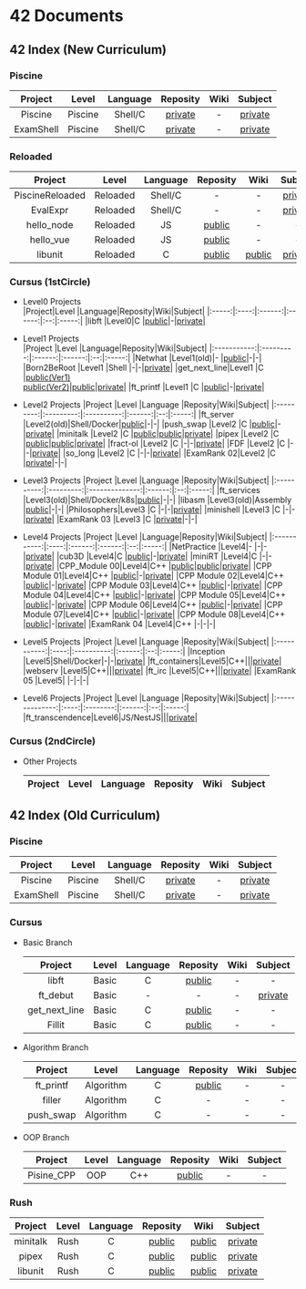 # 42 Documents


## 42 Index (New Curriculum)

### Piscine

|Project  |Level  |Language|Reposity|Wiki|Subject|
|:-------:|:-----:|:------:|:------:|:--:|:-----:|
|Piscine  |Piscine|Shell/C |[private](https://github.com/mznmk/Piscine)|-|[private](https://github.com/mznmk/42_Projects/tree/master/projects/Piscine/)|
|ExamShell|Piscine|Shell/C |[private](https://github.com/mznmk/ExamShell)|-|[private](https://github.com/mznmk/42_Projects/tree/master/projects/ExamShell/)|

### Reloaded

|Project        |Level   |Language|Reposity|Wiki|Subject|
|:-------------:|:------:|:------:|:------:|:--:|:-----:|
|PiscineReloaded|Reloaded|Shell/C |-|-|[private](https://github.com/mznmk/42_Projects/tree/master/projects/PiscineReloaded/)|
|EvalExpr       |Reloaded|Shell/C |-|-|[private](https://github.com/mznmk/42_Projects/tree/master/projects/EvalExpr/)|
|hello_node     |Reloaded|JS      |[public](https://github.com/mznmk/hello_node)|-|-|
|hello_vue      |Reloaded|JS      |[public](https://github.com/mznmk/hello_vue)|-|-|
|libunit        |Reloaded|C       |[public](https://github.com/mznmk/libunit)|[public](./documents/libunit/)|[private](https://github.com/mznmk/42_Projects/tree/master/projects/libunit)|

### Cursus (1stCircle)

- Level0 Projects  
	|Project|Level |Language|Reposity|Wiki|Subject|
	|:-----:|:----:|:------:|:------:|:--:|:-----:|
	|libft  |Level0|C       |[public](https://github.com/mznmk/libft)|-|[private](https://github.com/mznmk/42_Projects/tree/master/projects/libft/)|

- Level1 Projects  
	|Project      |Level      |Language|Reposity|Wiki|Subject|
	|:-----------:|:---------:|:------:|:------:|:--:|:-----:|
	|Netwhat      |Level1(old)|-       |[public](https://github.com/mznmk/netwhat)|-|-|
	|Born2BeRoot  |Level1     |Shell   |-|-|[private](https://github.com/mznmk/42_Projects/tree/master/projects/Born2beRoot/)|
	|get_next_line|Level1     |C       |[public(Ver1)](https://github.com/mznmk/get_next_line)<br>[public(Ver2)](https://github.com/mznmk/get_next_line_2)|[public](./documents/get_next_line)|[private](https://github.com/mznmk/42_Projects/tree/master/projects/get_next_line)|
	|ft_printf    |Level1     |C       |[public](https://github.com/mznmk/ft_printf)|-|[private](https://github.com/mznmk/42_Projects/tree/master/projects/ft_printf/)|

- Level2 Projects
	|Project    |Level      |Language    |Reposity|Wiki|Subject|
	|:---------:|:---------:|:----------:|:------:|:--:|:-----:|
	|ft_server  |Level2(old)|Shell/Docker|[public](https://github.com/mznmk/ft_server)|-|-|
	|push_swap  |Level2     |C           |[public](https://github.com/mznmk/push_swap)|-|[private](https://github.com/mznmk/42_Projects/tree/master/projects/push_swap/)|
	|minitalk   |Level2     |C           |[public](https://github.com/mznmk/minitalk)|[public](./documents/minitalk/)|[private](https://github.com/mznmk/42_Projects/tree/master/projects/minitalk)|
	|pipex      |Level2     |C      |[public](https://github.com/mznmk/pipex)|[public](./documents/pipex/)|[private](https://github.com/mznmk/42_Projects/tree/master/projects/pipex)|
	|fract-ol   |Level2     |C           |-|-|[private](https://github.com/mznmk/42_Projects/tree/master/projects/fract-ol/)|
	|FDF        |Level2     |C           |-|-|[private](https://github.com/mznmk/42_Projects/tree/master/projects/FdF/)|
	|so_long    |Level2     |C           |-|-|[private](https://github.com/mznmk/42_Projects/tree/master/projects/so_long/)|
	|ExamRank 02|Level2     |C           |[private](https://github.com/mznmk/exam02)|-|-|

- Level3 Projects
	|Project     |Level      |Language        |Reposity|Wiki|Subject|
	|:----------:|:---------:|:--------------:|:------:|:--:|:-----:|
	|ft_services |Level3(old)|Shell/Docker/k8s|[public](https://github.com/mznmk/ft_services)|-|-|
	|libasm      |Level3(old)|Assembly        |[public](https://github.com/mznmk/libasm)|-|-|
	|Philosophers|Level3     |C               |-|-|[private](https://github.com/mznmk/42_Projects/tree/master/projects/Philosophers/)|
	|minishell   |Level3     |C               |-|-|[private](https://github.com/mznmk/42_Projects/tree/master/projects/minishell/)|
	|ExamRank 03 |Level3     |C               |[private](https://github.com/mznmk/exam03)|-|-|
	  
- Level4 Projects
	|Project      |Level |Language|Reposity|Wiki|Subject|
	|:-----------:|:----:|:------:|:------:|:--:|:-----:|
	|NetPractice  |Level4|-       |-|-|[private](https://github.com/mznmk/42_Projects/tree/master/projects/NetPractice/)|
	|cub3D        |Level4|C       |[public](https://github.com/mznmk/cub3D)|-|[private](https://github.com/mznmk/42_Projects/tree/master/projects/cub3D/)|
	|miniRT       |Level4|C       |-|-|[private](https://github.com/mznmk/42_Projects/tree/master/projects/miniRT/)|
	|CPP_Module 00|Level4|C++     |[public](https://github.com/mznmk/CPP_Module_00)|[public](./documents/CPP_Module/CPP_Module_00/)|[private](https://github.com/mznmk/42_Projects/tree/master/projects/CPP_Module/CPP_Module_00/)|
	|CPP Module 01|Level4|C++     |[public](https://github.com/mznmk/CPP_Module_01)|-|[private](https://github.com/mznmk/42_Projects/tree/master/projects/CPP_Module/CPP_Module_01/)|
	|CPP Module 02|Level4|C++     |[public](https://github.com/mznmk/CPP_Module_02)|-|[private](https://github.com/mznmk/43_Projects/tree/master/projects/CPP_Module/CPP_Module_02/)|
	|CPP Module 03|Level4|C++     |[public](https://github.com/mznmk/CPP_Module_03)|-|[private](https://github.com/mznmk/42_Projects/tree/master/projects/CPP_Module/CPP_Module_03/)|
	|CPP Module 04|Level4|C++     |[public](https://github.com/mznmk/CPP_Module_04)|-|[private](https://github.com/mznmk/42_Projects/tree/master/projects/CPP_Module/CPP_Module_04/)|
	|CPP Module 05|Level4|C++     |[public](https://github.com/mznmk/CPP_Module_05)|-|[private](https://github.com/mznmk/42_Projects/tree/master/projects/CPP_Module/CPP_Module_05/)|
	|CPP Module 06|Level4|C++     |[public](https://github.com/mznmk/CPP_Module_06)|-|[private](https://github.com/mznmk/42_Projects/tree/master/projects/CPP_Module/CPP_Module_06/)|
	|CPP Module 07|Level4|C++     |[public](https://github.com/mznmk/CPP_Module_07)|-|[private](https://github.com/mznmk/42_Projects/tree/master/projects/CPP_Module/CPP_Module_07/)|
	|CPP Module 08|Level4|C++     |[public](https://github.com/mznmk/CPP_Module_08)|-|[private](https://github.com/mznmk/42_Projects/tree/master/projects/CPP_Module/CPP_Module_08/)|
	|ExamRank 04  |Level4|C++     |-|-|-|

- Level5 Projects
	|Project      |Level |Language    |Reposity|Wiki|Subject|
	|:-----------:|:----:|:----------:|:------:|:--:|:-----:|
	|Inception    |Level5|Shell/Docker|-|-|[private](https://github.com/mznmk/42_Projects/tree/master/projects/Inception/)|
	|ft_containers|Level5|C++|||[private](https://github.com/mznmk/42_Projects/tree/master/projects/ft_containers/)|
	|webserv      |Level5|C++|||[private](https://github.com/mznmk/42_Projects/tree/master/projects/webserv/)|
	|ft_irc       |Level5|C++|||[private](https://github.com/mznmk/42_Projects/tree/master/projects/ft_irc/)|
	|ExamRank 05  |Level5|            |-|-|-|
	
- Level6 Projects
	|Project         |Level |Language  |Reposity|Wiki|Subject|
	|:--------------:|:----:|:--------:|:------:|:--:|:-----:|
	|ft_transcendence|Level6|JS/NestJS|||[private](https://github.com/mznmk/42_Projects/tree/master/projects/ft_transcendence/)|

### Cursus (2ndCircle)

- Other Projects  

	|Project|Level|Language|Reposity|Wiki|Subject|
	|:-----:|:---:|:------:|:------:|:--:|:-----:|


## 42 Index (Old Curriculum)

### Piscine

|Project  |Level  |Language|Reposity|Wiki|Subject|
|:-------:|:-----:|:------:|:------:|:--:|:-----:|
|Piscine  |Piscine|Shell/C |[private](https://github.com/mznmk/Piscine)|-|[private](https://github.com/mznmk/42_Projects/tree/master/projects/Piscine/)|
|ExamShell|Piscine|Shell/C |[private](https://github.com/mznmk/ExamShell)|-|[private](https://github.com/mznmk/42_Projects/tree/master/projects/ExamShell/)|

### Cursus

- Basic Branch  

	|Project      |Level|Language|Reposity|Wiki|Subject|
	|:-----------:|:---:|:------:|:------:|:--:|:-----:|
	|libft        |Basic|C       |[public](https://github.com/mznmk/libft)|-|-|
	|ft_debut     |Basic|-       |-|-|[private](https://github.com/mznmk/42_Projects/tree/master/projects/ft_debut)|
	|get_next_line|Basic|C       |[public](https://github.com/mznmk/get_next_line)|-|-|
	|Fillit       |Basic|C       |[public](https://github.com/mznmk/Fillit)|-|-|

- Algorithm Branch  

	|Project  |Level    |Language|Reposity|Wiki|Subject|
	|:-------:|:-------:|:------:|:------:|:--:|:-----:|
	|ft_printf|Algorithm|C       |[public](https://github.com/mznmk/ft_printf)|-|-|
	|filler   |Algorithm|C       |-|-|-|
	|push_swap|Algorithm|C       |-|-|-|

- OOP Branch  

	|Project   |Level|Language|Reposity|Wiki|Subject|
	|:--------:|:---:|:------:|:------:|:--:|:-----:|
	|Pisine_CPP|OOP  |C++     |[public](https://github.com/mznmk/Piscine_CPP)|-|-|

### Rush

|Project |Level|Language|Reposity|Wiki|Subject|
|:------:|:---:|:------:|:------:|:--:|:-----:|
|minitalk|Rush |C       |[public](https://github.com/mznmk/minitalk)|[public](./documents/minitalk/)|[private](https://github.com/mznmk/42_Projects/tree/master/projects/minitalk)|
|pipex   |Rush |C       |[public](https://github.com/mznmk/pipex)|[public](./documents/pipex/)|[private](https://github.com/mznmk/42_Projects/tree/master/projects/pipex)|
|libunit |Rush |C       |[public](https://github.com/mznmk/libunit)|[public](./documents/libunit/)|[private](https://github.com/mznmk/42_Projects/tree/master/projects/libunit)|

